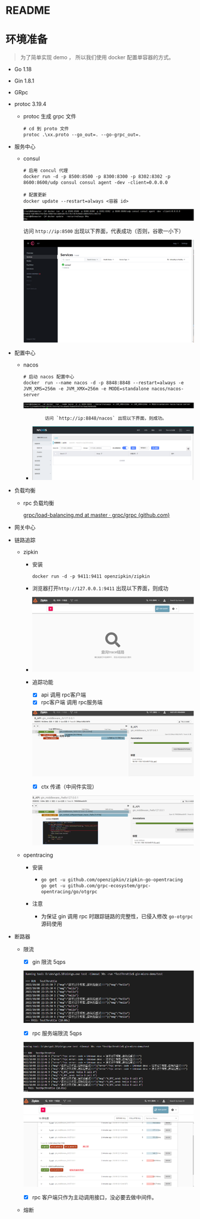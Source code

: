 # README





# 环境准备

> 为了简单实现 demo ， 所以我们使用 docker 配置单容器的方式。 

* Go 1.18

* Gin 1.8.1

* GRpc

* protoc 3.19.4

  * protoc 生成 grpc 文件

    ```shell
    # cd 到 proto 文件
    protoc .\xx.proto --go_out=. --go-grpc_out=.
    ```

    

* 服务中心

  * consul

    ```shell
    # 启用 concul 代理
    docker run -d -p 8500:8500 -p 8300:8300 -p 8302:8302 -p 8600:8600/udp consul consul agent -dev -client=0.0.0.0
    
    # 配置更新
    docker update --restart=always <容器 id>
    ```

    ![image-20221004180357476](pics/README/image-20221004180357476.png)

    访问 `http://ip:8500` 出现以下界面，代表成功（否则，谷歌一小下）

    ![image-20221004180502009](pics/README/image-20221004180502009.png)

* 配置中心

  * nacos

    ```shell
    # 启动 nacos 配置中心
    docker  run --name nacos -d -p 8848:8848 --restart=always -e JVM_XMS=256m -e JVM_XMX=256m -e MODE=standalone nacos/nacos-server
    ```

    ![image-20221004180540129](pics/README/image-20221004180540129.png)

				访问 `http://ip:8848/nacos` 出现以下界面，则成功。
	
	* ![image-20221004180717105](pics/README/image-20221004180717105.png)

* 负载均衡

  * rpc 负载均衡

    [grpc/load-balancing.md at master · grpc/grpc (github.com)](https://github.com/grpc/grpc/blob/master/doc/load-balancing.md)

* 网关中心





* 链路追踪

  * zipkin

    * 安装

      ```shell
      docker run -d -p 9411:9411 openzipkin/zipkin
      ```

    * 浏览器打开`http://127.0.0.1:9411`  出现以下界面，则成功

    * ![image-20221005155337743](pics/README/image-20221005155337743.png)
    
    * 追踪功能
    
      - [x] api 调用 rpc客户端
      - [x] rpc客户端 调用 rpc服务端
    
      ![image-20221007144624034](pics/README/image-20221007144624034.png)
    
      - [x] ctx 传递（中间件实现）
    
      ![image-20221007144933768](pics/README/image-20221007144933768.png)
    


  * opentracing

    * 安装

      * ```shell
        go get -u github.com/openzipkin/zipkin-go-opentracing
        go get -u github.com/grpc-ecosystem/grpc-opentracing/go/otgrpc
        ```

    * 注意

      * 为保证 gin 调用 rpc 时跟踪链路的完整性，已侵入修改 `go-otgrpc` 源码使用

* 断路器


  * 限流

    - [x] gin 限流 5qps

    ![image-20221008221615076](pics/README/image-20221008221615076.png)

    - [x] rpc 服务端限流 5qps

    ![image-20221008221600460](pics/README/image-20221008221600460.png)

    ![image-20221008221451988](pics/README/image-20221008221451988.png)

    - [x] rpc 客户端只作为主动调用接口，没必要去做中间件。

  * 熔断




